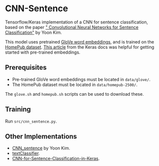 # CNN-Sentence

Tensorflow/Keras implementation of a CNN for sentence classification, based on the paper ["
Convolutional Neural Networks for Sentence Classification"](https://arxiv.org/abs/1408.5882) by Yoon
Kim.

This model uses pretrained [GloVe word embeddings](https://nlp.stanford.edu/projects/glove/), and is
trained on the [HomePub dataset](https://people.eng.unimelb.edu.au/zr/data/homepub.html). [This
article](https://keras.io/examples/nlp/pretrained_word_embeddings/) from the Keras docs was helpful
for getting started with pre-trained embeddings.

## Prerequisites

- Pre-trained GloVe word embeddings must be located in `data/glove/`.
- The HomePub dataset must be located in `data/homepub-2500/`.

The `glove.sh` and `homepub.sh` scripts can be used to download these.

## Training

Run `src/cnn_sentence.py`.

## Other Implementations

- [CNN_sentence](https://github.com/yoonkim/CNN_sentence) by Yoon Kim.
- [textClassifier](textClassifier).
- [CNN-for-Sentence-Classification-in-Keras](https://github.com/alexander-rakhlin/CNN-for-Sentence-Classification-in-Keras).
